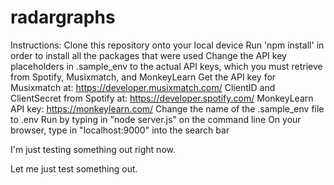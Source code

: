 # radargraphs

Instructions:
Clone this repository onto your local device
Run 'npm install' in order to install all the packages that were used
Change the API key placeholders in .sample_env to the actual API keys, which you must retrieve from Spotify, Musixmatch, and MonkeyLearn
Get the API key for Musixmatch at: https://developer.musixmatch.com/
ClientID and ClientSecret from Spotify at: https://developer.spotify.com/
MonkeyLearn API key: https://monkeylearn.com/
Change the name of the .sample_env file to .env
Run by typing in "node server.js" on the command line
On your browser, type in "localhost:9000" into the search bar

I'm just testing something out right now.

Let me just test something out.
